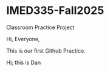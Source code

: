 # IMED335-Fall2025

Classroom Practice Project

Hi, Everyone,

This is our first Github Practice.



Hi; this is Dan

